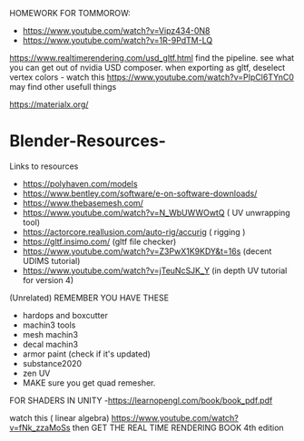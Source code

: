 HOMEWORK FOR TOMMOROW: 
- https://www.youtube.com/watch?v=Vipz434-0N8
- https://www.youtube.com/watch?v=1R-9PdTM-LQ

https://www.realtimerendering.com/usd_gltf.html
find the pipeline. 
see what you can get out of nvidia USD composer.
when exporting as gltf, deselect vertex colors - watch this https://www.youtube.com/watch?v=PIpCl6TYnC0 may find other usefull things

https://materialx.org/


# Blender-Resources-
Links to resources
- https://polyhaven.com/models
- https://www.bentley.com/software/e-on-software-downloads/
- https://www.thebasemesh.com/
- https://www.youtube.com/watch?v=N_WbUWWOwtQ ( UV unwrapping tool)
- https://actorcore.reallusion.com/auto-rig/accurig ( rigging )
- https://gltf.insimo.com/ (gltf file checker)
- https://www.youtube.com/watch?v=Z3PwX1K9KDY&t=16s (decent UDIMS tutorial)
- https://www.youtube.com/watch?v=jTeuNcSJK_Y (in depth UV tutorial for version 4)

 (Unrelated) REMEMBER YOU HAVE THESE
  - hardops and boxcutter
  - machin3 tools
  - mesh machin3
  - decal machin3
  - armor paint (check if it's updated)
  - substance2020
  - zen UV
  - MAKE sure you get quad remesher.
 
  FOR SHADERS IN UNITY
  -https://learnopengl.com/book/book_pdf.pdf


watch this ( linear algebra) https://www.youtube.com/watch?v=fNk_zzaMoSs
   then GET THE REAL TIME RENDERING BOOK 4th edition

 
